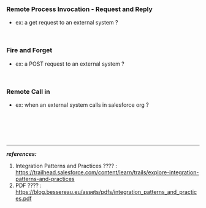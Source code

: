 

### Remote Process Invocation - Request and Reply

- ex: a get request to an external system ?



<br/>


### Fire and Forget 

- ex: a POST request to an external system ?


<br/>



### Remote Call in

- ex: when an external system calls in salesforce org ?





<br/>

<br/>

<br/>

<br/>


--- 
***references:***

1. Integration Patterns and Practices ???? : https://trailhead.salesforce.com/content/learn/trails/explore-integration-patterns-and-practices
2. PDF ???? : https://blog.bessereau.eu/assets/pdfs/integration_patterns_and_practices.pdf

